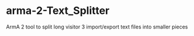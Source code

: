 # arma-2-Text_Splitter
ArmA 2 tool to split long visitor 3 import/export text files into smaller pieces
